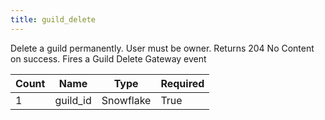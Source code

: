 ```yaml
---
title: guild_delete
---
```

Delete a guild permanently. User must be owner. Returns 204 No Content on success. Fires a Guild Delete Gateway event

Count | Name | Type | Required        
----|----|----|---- 
1 | guild_id | Snowflake | True
